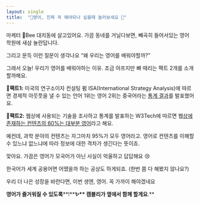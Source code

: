 ```yaml
---
layout: single
title:  "💌영어, 진짜 꼭 해야되나 싶을때 눌러보세요 🤨"
---
```

마케터 🐝Bee 대치동에 살고있어요. 가끔 동네를 거닐다보면, 빼곡히 들어서있는 영어 학원에 새삼 놀란답니다.

그리고 문득 이런 질문이 생각나요 “왜 우리는 영어를 배워야할까?” 

그래서 오늘! 우리가 영어를 배워야하는 이유. 
조금 아프지만 뼈 때리는 팩트 2개를 소개할까해요. 


**🦴팩트1:** 미국의 연구소이자 컨설팅 펌 ISA(International Strategy Analysis)에 따르면 경제적 아웃풋을 낼 수 있는 언어 1위는 영어 2위는 중국어라는 [통계 결과](https://www.isa-world.com/news/?tx_ttnews[backPid]=1&tx_ttnews[tt_news]=347&cHash=2a5c1510d168cc9f44c2a2d59ddd649e)를 발표했어요. 

**🦴팩트2:** 웹상에 사용되는 기술을 조사하고 통계를 발표하는 W3Tech에 따르면 웹[상에](https://w3techs.com/technologies/history_overview/content_language)[ 존재하는 컨텐츠의 ](https://w3techs.com/technologies/history_overview/content_language)[60%](https://w3techs.com/technologies/history_overview/content_language)[는 대부분 영어](https://w3techs.com/technologies/history_overview/content_language)라고 해요. 

예컨데, 과학 분야의 컨텐츠는 자그마치 95%가 모두 영어라고. 영어로 컨텐츠를 이해할 수 있느냐 없느냐에 따라 정보에 대한 격차가 생긴다는 뜻이죠.



맞아요. 가끔은 영어가 모국어가 아닌 사실이 억울하고 답답해요 😢

한국어가 세계 공용어면 어땠을까 하는 공상도 하게되죠. (한번 쯤 다 해봤지 않나요?)



우리 더 나은 성장을 바란다면, 이번 생엔, 영어. 꼭 가까이 해야겠네요

**영어가 즐거워질 수 있도록****!****✨** **캠블리가** **옆에서 함께 할게요****.**
